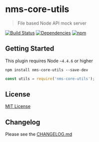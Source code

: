 
# nms-core-utils

> File based Node API mock server

[![Build Status](https://img.shields.io/travis/smollweide/nms-core-utils/master.svg)](https://travis-ci.org/smollweide/nms-core-utils)
[![Dependencies](https://img.shields.io/david/smollweide/nms-core-utils/master.svg)](https://david-dm.org/smollweide/nms-core-utils)
[![npm](https://img.shields.io/npm/v/nms-core-utils.svg)](https://www.npmjs.com/package/nms-core-utils)

## Getting Started
This plugin requires Node `~4.4.6` or higher

```shell
npm install nms-core-utils --save-dev
```

```js
const utils = require('nms-core-utils');
```

## License
[MIT License](https://github.com/smollweide/nms-core-utils/blob/master/LICENSE)

## Changelog
Please see the [CHANGELOG.md](https://github.com/smollweide/nms-core-utils/blob/master/CHANGELOG.md)